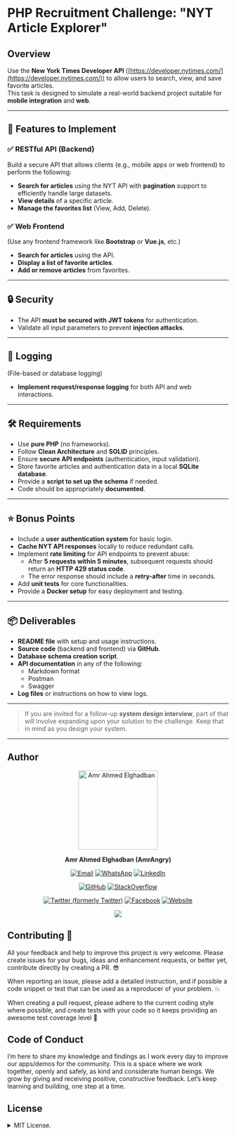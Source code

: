 # PHP Recruitment Challenge: "NYT Article Explorer"

## Overview  
Use the **New York Times Developer API** ([https://developer.nytimes.com/](https://developer.nytimes.com/)) to allow users to search, view, and save favorite articles.  
This task is designed to simulate a real-world backend project suitable for **mobile integration** and **web**.  

---

## 📌 Features to Implement  

### ✅ RESTful API (Backend)  
Build a secure API that allows clients (e.g., mobile apps or web frontend) to perform the following:  
- **Search for articles** using the NYT API with **pagination** support to efficiently handle large datasets.  
- **View details** of a specific article.  
- **Manage the favorites list** (View, Add, Delete).  

### ✅ Web Frontend  
(Use any frontend framework like **Bootstrap** or **Vue.js**, etc.)  
- **Search for articles** using the API.  
- **Display a list of favorite articles**.  
- **Add or remove articles** from favorites.  

---

## 🔒 Security  
- The API **must be secured with JWT tokens** for authentication.  
- Validate all input parameters to prevent **injection attacks**.  

---

## 📜 Logging  
(File-based or database logging)  
- **Implement request/response logging** for both API and web interactions.  

---

## 🛠 Requirements  
- Use **pure PHP** (no frameworks).  
- Follow **Clean Architecture** and **SOLID** principles.  
- Ensure **secure API endpoints** (authentication, input validation).  
- Store favorite articles and authentication data in a local **SQLite database**.  
- Provide a **script to set up the schema** if needed.  
- Code should be appropriately **documented**.  

---

## ⭐ Bonus Points  
- Include a **user authentication system** for basic login.  
- **Cache NYT API responses** locally to reduce redundant calls.  
- Implement **rate limiting** for API endpoints to prevent abuse:  
  - After **5 requests within 5 minutes**, subsequent requests should return an **HTTP 429 status code**.  
  - The error response should include a **retry-after** time in seconds.  
- Add **unit tests** for core functionalities.  
- Provide a **Docker setup** for easy deployment and testing.  

---

## 📦 Deliverables  
- **README file** with setup and usage instructions.  
- **Source code** (backend and frontend) via **GitHub**.  
- **Database schema creation script**.  
- **API documentation** in any of the following:  
  - Markdown format  
  - Postman  
  - Swagger  
- **Log files** or instructions on how to view logs.  

---

> If you are invited for a follow-up **system design interview**, part of that will involve expanding upon your solution to the challenge. Keep that in mind as you design your system.

---

## **Author**

<div align="center">
  <img src="https://avatars.githubusercontent.com/u/2900952?s=400&u=41c504ca200e2f92638fc630e8361da78296b35c&v=4" width="180" alt="Amr Ahmed Elghadban"/>

  **Amr Ahmed Elghadban (AmrAngry)**

[![Email](https://img.shields.io/badge/Email-Contact%20Me-red?logo=gmail)](mailto:amr.elghadban@gmail.com) [![WhatsApp](https://img.shields.io/badge/GitHub-Profile-blue?logo=whatsapp)](https://api.whatsapp.com/send/?phone=00971543233227&text=Hi%20&app_absent=0) [![LinkedIn](https://img.shields.io/badge/LinkedIn-Profile-blue?logo=linkedin)](https://www.linkedin.com/in/amrelghadban/)

[![GitHub](https://img.shields.io/badge/GitHub-Profile-blue?logo=github)](https://github.com/amrangry) [![StackOverflow](https://img.shields.io/badge/StackOverflow-Profile-orange?logo=stackoverflow)](https://stackoverflow.com/users/1316779/amrangry)

[![Twitter (formerly Twitter)](https://img.shields.io/badge/Twitter-Profile-blue?logo=twitter)](https://x.com/intent/follow?screen_name=amr_elghadban) [![Facebook](https://img.shields.io/badge/Facebook-Profile-blue?logo=facebook)](https://facebook.com/amr.elghadban) [![Website](https://img.shields.io/badge/Website-Visit%20Me-blue?logo=globe)](https://amrangry.github.io/)
       <div align="center" >
	       <a href = "https://www.buymeacoffee.com/amrangry">
		    <img src = "https://img.buymeacoffee.com/button-api/?text=Buy%20me%20a%20coffee&emoji=&slug=your-username&button_colour=FFDD00&font_colour=000000&font_family=Cookie&outline_colour=000000&coffee_colour=ffffff"/>
                </a>
       </div>
  <!--  [![Buy Me a Coffee](https://img.shields.io/badge/Buy%20Me%20a%20Coffee-Support%20Me-yellow?logo=buymeacoffee)](https://www.buymeacoffee.com/amrangry) -->
  <!--  [Email](mailto:amr.elghadban@gmail.com?subject=I%20checked%20your%20GitHub%20repo!): [amr.elghadban@gmail.com](mailto:amr.elghadban@gmail.com) -->
  <!-- [![Linkedin](https://img.shields.io/badge/Lets%20Connect%20via-LinkedIn-blue)](https://www.linkedin.com/in/amrelghadban/) -->
  <!-- [![X (formerly Twitter) Follow](https://img.shields.io/twitter/follow/amr_elghadban)](https://x.com/intent/follow?screen_name=amr_elghadban) -->
  
</div>

## **Contributing 🤘**

All your feedback and help to improve this project is very welcome. Please create issues for your bugs, ideas and enhancement requests, or better yet, contribute directly by creating a PR. 😎

When reporting an issue, please add a detailed instruction, and if possible a code snippet or test that can be used as a reproducer of your problem. 💥

When creating a pull request, please adhere to the current coding style where possible, and create tests with your code so it keeps providing an awesome test coverage level 💪

## **Code of Conduct**

I’m here to share my knowledge and findings as I work every day to improve our apps/demos for the community.
This is a space where we work together, openly and safely, as kind and considerate human beings.
We grow by giving and receiving positive, constructive feedback. 
Let’s keep learning and building, one step at a time.

## **License**

<details>
<summary>MIT License.</summary>
Distributed under MIT License.
Copyright &copy; 2025 Amr Elghadban
</details>
